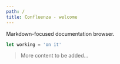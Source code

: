 ```yaml
---
path: /
title: Confluenza - welcome
---
```


Markdown-focused documentation browser.

```javascript
let working = 'on it'
```
> More content to be added...
